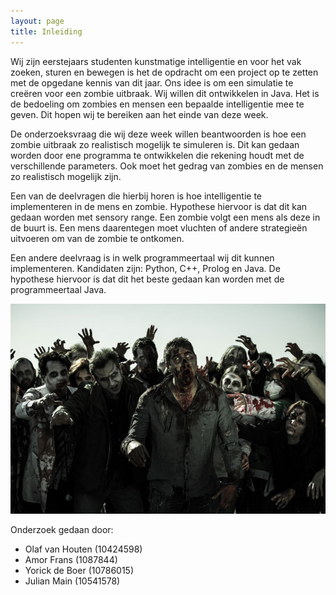 ```yaml
---
layout: page
title: Inleiding
---
```


Wij zijn eerstejaars studenten kunstmatige intelligentie en voor het vak zoeken, sturen en bewegen is het de opdracht om een project op te zetten met de opgedane kennis van dit jaar. Ons idee is om een simulatie te creëren voor een zombie uitbraak. Wij willen dit ontwikkelen in Java. Het is de bedoeling om zombies en mensen een bepaalde intelligentie mee te geven. Dit hopen wij te bereiken aan het einde van deze week. 

De onderzoeksvraag die wij deze week willen beantwoorden is hoe een zombie uitbraak zo realistisch mogelijk te simuleren is. Dit kan gedaan worden door ene programma te ontwikkelen die rekening houdt met de verschillende parameters. Ook moet het gedrag van zombies en de mensen zo realistisch mogelijk zijn. 

Een van de deelvragen die hierbij horen is hoe intelligentie te implementeren in de mens en zombie. Hypothese hiervoor is dat dit kan gedaan worden met sensory range. Een zombie volgt een mens als deze in de buurt is. Een mens daarentegen moet vluchten of andere strategieën uitvoeren om van de zombie te ontkomen. 

Een andere deelvraag is in welk programmeertaal wij dit kunnen implementeren. Kandidaten zijn: Python, C++, Prolog en Java. De hypothese hiervoor is dat dit het beste gedaan kan worden met de programmeertaal Java.

![zombies](https://raw.githubusercontent.com/zombiea-apocalypse-sim/zombiea-apocalypse-sim.github.io/master/public/assets/inleiding.jpg "zombies")

Onderzoek gedaan door:

* Olaf van Houten (10424598)
* Amor Frans (1087844)
* Yorick de Boer (10786015)
* Julian Main (10541578)